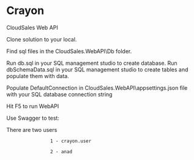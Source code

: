 # Crayon

CloudSales Web API

Clone solution to your local.

Find sql files in the CloudSales.WebAPI\Db folder.

Run db.sql in your SQL management studio to create database. Run dbSchemaData.sql in your SQL management studio to create tables and populate them with data.

Populate DefaultConnection in CloudSales.WebAPI\appsettings.json file with  your SQL database connection string

Hit F5 to run WebAPI

Use Swagger to test:

There are two users 

                    1 - crayon.user
                    
                    2 - anad
